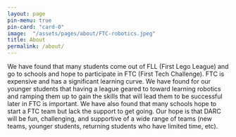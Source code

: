 ```yaml
---
layout: page
pin-menu: true
pin-card: "card-0"
image:  "/assets/pages/about/FTC-robotics.jpeg"
title: About
permalink: /about/
---
```


We have found that many students come out of FLL (First Lego League) and go to schools and hope to participate in FTC (First Tech Challenge).  FTC is expensive and has a significant learning curve.  We have found for our younger students that having a league geared to toward learning robotics and ramping them up to gain the skills that will lead them to be successful later in FTC is important.  We have also found that many  schools hope to start a FTC team but lack the support to get going. Our hope is that DARC will be fun, challenging, and supportive of a wide range of teams (new teams, younger students, returning students who have limited time, etc).
